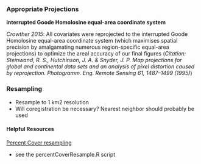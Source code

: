 



### Appropriate Projections

**interrupted Goode Homolosine equal-area coordinate system**  

_Crowther 2015_: All covariates were reprojected to the interrupted Goode Homolosine equal-area coordinate system (which maximises spatial precision by amalgamating numerous region-specific equal-area projections) to optimize the areal accuracy of our final figures (_Citation: Steinwand, R. S., Hutchinson, J. A. & Snyder, J. P. Map projections for global and continental data sets and an analysis of pixel distortion caused by reprojection. Photogramm. Eng. Remote Sensing 61, 1487–1499 (1995)_)  


### Resampling
- Resample to 1 km2 resolution  
- Will coregistration be necessary? Nearest neighbor should probably be used


#### Helpful Resources

[Percent Cover resampling](https://bitbucket.org/rsbiodiv/randomforestpercentcover/src/master/)  
- see the percentCoverResample.R script